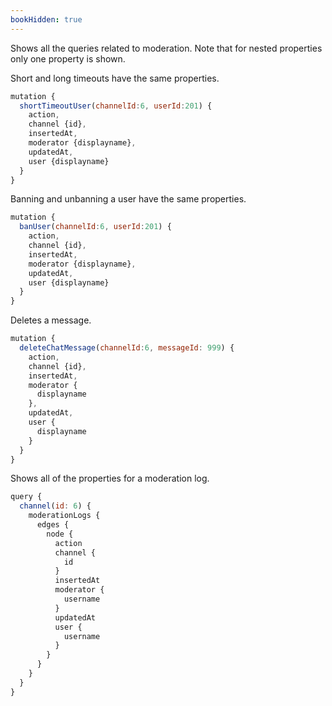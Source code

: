```yaml
---
bookHidden: true
---
```



Shows all the queries related to moderation. Note that for nested properties only one property is shown.



Short and long timeouts have the same properties.

```js
mutation {
  shortTimeoutUser(channelId:6, userId:201) {
    action,
    channel {id},
    insertedAt,
    moderator {displayname},
    updatedAt,
    user {displayname}
  }
}
```


Banning and unbanning a user have the same properties.

```js
mutation {
  banUser(channelId:6, userId:201) {
    action,
    channel {id},
    insertedAt,
    moderator {displayname},
    updatedAt,
    user {displayname}
  }
}
```

Deletes a message.

```js
mutation {
  deleteChatMessage(channelId:6, messageId: 999) {
    action,
    channel {id},
    insertedAt,
    moderator {
      displayname
    },
    updatedAt,
    user {
      displayname
    }
  }
}
```

Shows all of the properties for a moderation log.

```js
query {
  channel(id: 6) {
    moderationLogs {
      edges {
        node {
          action
          channel {
            id
          }
          insertedAt
          moderator {
            username
          }
          updatedAt
          user {
            username
          }
        }
      }
    }
  }
}
```